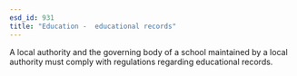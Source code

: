 ```yaml
---
esd_id: 931
title: "Education -  educational records"
---
```


A local authority and the governing body of a school maintained by a local authority must comply with regulations regarding educational records.

